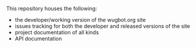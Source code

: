 This repository houses the following:
* the developer/working version of the wugbot.org site
* issues tracking for both the developer and released versions of the site
* project documentation of all kinds
* API documentation
